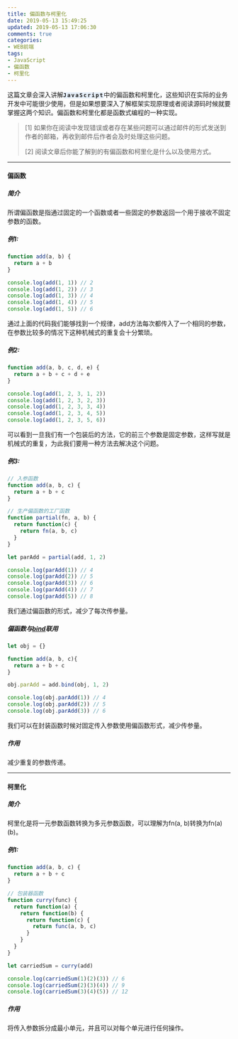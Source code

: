 ```yaml
---
title: 偏函数与柯里化
date: 2019-05-13 15:49:25
updated: 2019-05-13 17:06:30
comments: true
categories:
- WEB前端
tags:
- JavaScript
- 偏函数
- 柯里化
---
```


这篇文章会深入讲解<code style="letter-spacing: 2px;font-weight:700;background-color:#e6effb;border-radius:3px;">JavaScript</code>中的偏函数和柯里化，这些知识在实际的业务开发中可能很少使用，但是如果想要深入了解框架实现原理或者阅读源码时候就要掌握这两个知识。偏函数和柯里化都是函数式编程的一种实现。

> [1] 如果你在阅读中发现错误或者存在某些问题可以通过邮件的形式发送到作者的邮箱，再收到邮件后作者会及时处理这些问题。
>
> [2] 阅读文章后你能了解到的有偏函数和柯里化是什么以及使用方式。

------

#### 偏函数

##### 简介

所谓偏函数是指通过固定的一个函数或者一些固定的参数返回一个用于接收不固定参数的函数。



##### 例1:

```javascript
function add(a, b) {
  return a + b
}

console.log(add(1, 1)) // 2
console.log(add(1, 2)) // 3
console.log(add(1, 3)) // 4
console.log(add(1, 4)) // 5
console.log(add(1, 5)) // 6
```

通过上面的代码我们能够找到一个规律，add方法每次都传入了一个相同的参数，在参数比较多的情况下这种机械式的重复会十分繁琐。



##### 例2:

```javascript
function add(a, b, c, d, e) {
  return a + b + c + d + e
}

console.log(add(1, 2, 3, 1, 2))
console.log(add(1, 2, 3, 2, 3))
console.log(add(1, 2, 3, 3, 4))
console.log(add(1, 2, 3, 4, 5))
console.log(add(1, 2, 3, 5, 6))
```

可以看到一旦我们有一个包装后的方法，它的前三个参数是固定参数，这样写就是机械式的重复，为此我们要用一种方法去解决这个问题。



##### 例3:

```javascript
// 入参函数
function add(a, b, c) {
  return a + b + c
}

// 生产偏函数的工厂函数
function partial(fn, a, b) {
  return function(c) {
    return fn(a, b, c)
  }
}

let parAdd = partial(add, 1, 2)

console.log(parAdd(1)) // 4
console.log(parAdd(2)) // 5
console.log(parAdd(3)) // 6
console.log(parAdd(4)) // 7
console.log(parAdd(5)) // 8
```

我们通过偏函数的形式，减少了每次传参量。



##### 偏函数与<a color="blue" href="http://www.songjian.site/2019/05/13/this%E3%80%81apply%E3%80%81call%E3%80%81bind/#more">bind</a>联用

```javascript
let obj = {}

function add(a, b, c){
  return a + b + c
}

obj.parAdd = add.bind(obj, 1, 2)

console.log(obj.parAdd(1)) // 4
console.log(obj.parAdd(2)) // 5
console.log(obj.parAdd(3)) // 6
```

我们可以在封装函数时候对固定传入参数使用偏函数形式，减少传参量。



##### 作用

减少重复的参数传递。

------

#### 柯里化

##### 简介

柯里化是将一元参数函数转换为多元参数函数，可以理解为fn(a, b)转换为fn(a)(b)。



##### 例1:

```javascript
function add(a, b, c) {
  return a + b + c
}

// 包装器函数
function curry(func) {
  return function(a) {
    return function(b) {
      return function(c) {
        return func(a, b, c)
      }
    }
  }
}

let carriedSum = curry(add)

console.log(carriedSum(1)(2)(3)) // 6
console.log(carriedSum(2)(3)(4)) // 9
console.log(carriedSum(3)(4)(5)) // 12
```



##### 作用

将传入参数拆分成最小单元，并且可以对每个单元进行任何操作。